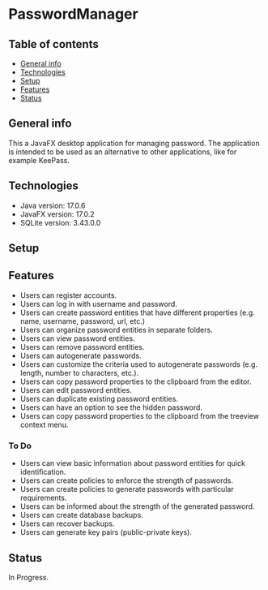 # PasswordManager

## Table of contents
* [General info](#general-info)
* [Technologies](#technologies)
* [Setup](#setup)
* [Features](#features)
* [Status](#status)

## General info
This a JavaFX desktop application for managing password. The application is intended to be used as an alternative to other applications, like for example KeePass.

## Technologies
* Java version: 17.0.6
* JavaFX version: 17.0.2
* SQLite version: 3.43.0.0

## Setup


## Features
* Users can register accounts.
* Users can log in with username and password.
* Users can create password entities that have different properties (e.g. name, username, password, url, etc.)
* Users can organize password entities in separate folders.
* Users can view password entities.
* Users can remove password entities.
* Users can autogenerate passwords.
* Users can customize the criteria used to autogenerate passwords (e.g. length, number to characters, etc.).
* Users can copy password properties to the clipboard from the editor.
* Users can edit password entities.
* Users can duplicate existing password entities.
* Users can have an option to see the hidden password.
* Users can copy password properties to the clipboard from the treeview context menu.

### To Do

* Users can view basic information about password entities for quick identification.
* Users can create policies to enforce the strength of passwords.
* Users can create policies to generate passwords with particular requirements.
* Users can be informed about the strength of the generated password.
* Users can create database backups.
* Users can recover backups.
* Users can generate key pairs (public-private keys).

## Status

In Progress.
